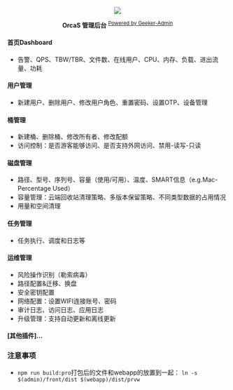 <p align="center">
  <a href="https://orcastor.github.io/doc/">
    <img src="https://orcastor.github.io/doc/logo.svg">
  </a>
</p>

<p align="center"><strong>OrcaS 管理后台</strong> <sup><a href="https://github.com/HalseySpicy/Geeker-Admin">Powered by Geeker-Admin</a></sup></p>

#### 首页Dashboard
- 告警、QPS、TBW/TBR、文件数、在线用户、CPU、内存、负载、进出流量、功耗
#### 用户管理
- 新建用户、删除用户、修改用户角色、重置密码、设置OTP、设备管理
#### 桶管理
- 新建桶、删除桶、修改所有者、修改配额
- 访问控制：是否游客能够访问、是否支持外网访问、禁用-读写-只读
#### 磁盘管理
- 路径、型号、序列号、容量（使用/可用）、温度、SMART信息（e.g.Mac-Percentage Used）
- 容量管理：云端回收站清理策略、多版本保留策略、不同类型数据的占用情况
- 用量和空间清理
#### 任务管理
- 任务执行、调度和日志等
#### 运维管理
- 风险操作识别（勒索病毒）
- 路径配置&迁移、换盘
- 安全密钥配置
- 网络配置：设置WIFI连接账号、密码
- 审计日志、访问日志、应用日志
- 升级管理：支持自动更新和离线更新
#### \[其他插件\]...

### 注意事项 

- `npm run build:pro`打包后的文件和webapp的放置到一起：
`ln -s $(admin)/front/dist $(webapp)/dist/prvw`